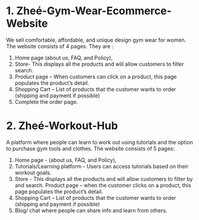 # 1. Zheé-Gym-Wear-Ecommerce-Website
We sell comfortable, affordable, and unique design gym wear for women. The website consists of 4 pages. They are :
1. Home page (about us, FAQ, and Policy), 
2. Store- This displays all the products and will allow customers to filter search.
3. Product page – When customers can click on a product, this page populates the product’s detail.
4. Shopping Cart – List of products that the customer wants to order (shipping and payment if possible)
5. Complete the order page.

# 2. Zheé-Workout-Hub
A platform where people can learn to work out using tutorials and the option to purchase gym tools and clothes. The website consists of 5 pages:
1. Home page - (about us, FAQ, and Policy), 
2. Tutorials/Learning platform - Users can access tutorials based on their workout goals.
3. Store - This displays all the products and will allow customers to filter by and search.
Product page – when the customer clicks on a product, this page populates the product’s detail.
4. Shopping Cart – List of products that the customer wants to order (shipping and payment if possible)
5. Blog/ chat where people can share info and learn from others. 




